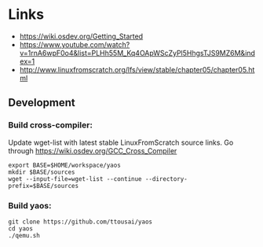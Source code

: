 # Links
- https://wiki.osdev.org/Getting_Started
- https://www.youtube.com/watch?v=1rnA6wpF0o4&list=PLHh55M_Kq4OApWScZyPl5HhgsTJS9MZ6M&index=1
- http://www.linuxfromscratch.org/lfs/view/stable/chapter05/chapter05.html

##  Development
### Build cross-compiler:
Update wget-list with latest stable LinuxFromScratch source links.
Go through https://wiki.osdev.org/GCC_Cross_Compiler
```
export BASE=$HOME/workspace/yaos
mkdir $BASE/sources
wget --input-file=wget-list --continue --directory-prefix=$BASE/sources
```

### Build yaos:
```
git clone https://github.com/ttousai/yaos
cd yaos
./qemu.sh
```
